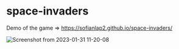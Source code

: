 # space-invaders

Demo of the game => https://sofianlap2.github.io/space-invaders/

![Screenshot from 2023-01-31 11-20-08](https://user-images.githubusercontent.com/76880198/215733399-39318b19-75df-4188-9e97-4ce0b4b598d4.png)
